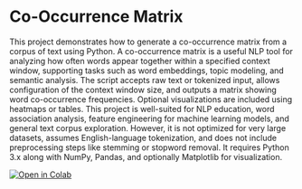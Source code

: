 # Co-Occurrence Matrix

This project demonstrates how to generate a co-occurrence matrix from a corpus of text using Python. A co-occurrence matrix is a useful NLP tool for analyzing how often words appear together within a specified context window, supporting tasks such as word embeddings, topic modeling, and semantic analysis. The script accepts raw text or tokenized input, allows configuration of the context window size, and outputs a matrix showing word co-occurrence frequencies. Optional visualizations are included using heatmaps or tables. This project is well-suited for NLP education, word association analysis, feature engineering for machine learning models, and general text corpus exploration. However, it is not optimized for very large datasets, assumes English-language tokenization, and does not include preprocessing steps like stemming or stopword removal. It requires Python 3.x along with NumPy, Pandas, and optionally Matplotlib for visualization.

[![Open in Colab](https://colab.research.google.com/assets/colab-badge.svg)](https://colab.research.google.com/drive/1dXrv81GXx5Ws3wewCBBiMZQSBVedzrNw)
